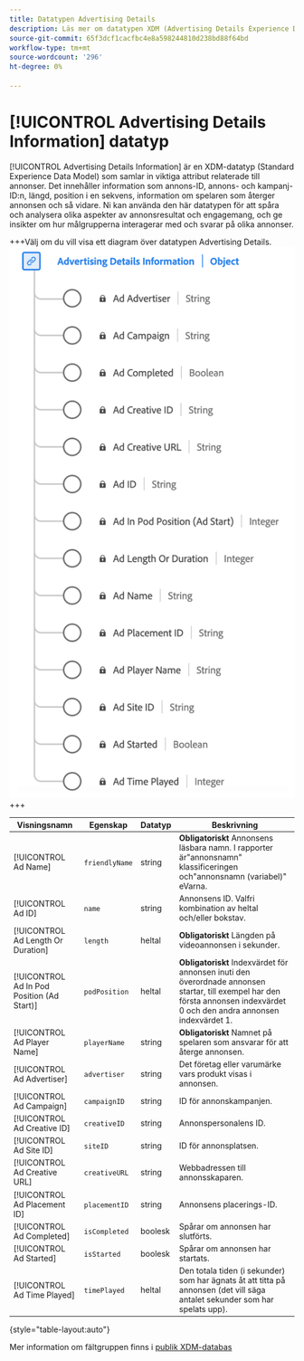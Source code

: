 ```yaml
---
title: Datatypen Advertising Details
description: Läs mer om datatypen XDM (Advertising Details Experience Data Model).
source-git-commit: 65f3dcf1cacfbc4e8a598244810d238bd88f64bd
workflow-type: tm+mt
source-wordcount: '296'
ht-degree: 0%

---
```


# [!UICONTROL Advertising Details Information] datatyp

[!UICONTROL Advertising Details Information] är en XDM-datatyp (Standard Experience Data Model) som samlar in viktiga attribut relaterade till annonser. Det innehåller information som annons-ID, annons- och kampanj-ID:n, längd, position i en sekvens, information om spelaren som återger annonsen och så vidare. Ni kan använda den här datatypen för att spåra och analysera olika aspekter av annonsresultat och engagemang, och ge insikter om hur målgrupperna interagerar med och svarar på olika annonser.

+++Välj om du vill visa ett diagram över datatypen Advertising Details.
![Ett diagram över datatypen Advertising Details.](../images/data-types/advertising-details-information.png)
+++

| Visningsnamn | Egenskap | Datatyp | Beskrivning |
|----------------------------|-----------------|-----------|-----------------------------------------------------------------------------------------------|
| [!UICONTROL Ad Name] | `friendlyName` | string | **Obligatoriskt** Annonsens läsbara namn. I rapporter är&quot;annonsnamn&quot; klassificeringen och&quot;annonsnamn (variabel)&quot; eVarna. |
| [!UICONTROL Ad ID] | `name` | string | Annonsens ID. Valfri kombination av heltal och/eller bokstav. |
| [!UICONTROL Ad Length Or Duration] | `length` | heltal | **Obligatoriskt** Längden på videoannonsen i sekunder. |
| [!UICONTROL Ad In Pod Position (Ad Start)] | `podPosition` | heltal | **Obligatoriskt** Indexvärdet för annonsen inuti den överordnade annonsen startar, till exempel har den första annonsen indexvärdet 0 och den andra annonsen indexvärdet 1. |
| [!UICONTROL Ad Player Name] | `playerName` | string | **Obligatoriskt** Namnet på spelaren som ansvarar för att återge annonsen. |
| [!UICONTROL Ad Advertiser] | `advertiser` | string | Det företag eller varumärke vars produkt visas i annonsen. |
| [!UICONTROL Ad Campaign] | `campaignID` | string | ID för annonskampanjen. |
| [!UICONTROL Ad Creative ID] | `creativeID` | string | Annonspersonalens ID. |
| [!UICONTROL Ad Site ID] | `siteID` | string | ID för annonsplatsen. |
| [!UICONTROL Ad Creative URL] | `creativeURL` | string | Webbadressen till annonsskaparen. |
| [!UICONTROL Ad Placement ID] | `placementID` | string | Annonsens placerings-ID. |
| [!UICONTROL Ad Completed] | `isCompleted` | boolesk | Spårar om annonsen har slutförts. |
| [!UICONTROL Ad Started] | `isStarted` | boolesk | Spårar om annonsen har startats. |
| [!UICONTROL Ad Time Played] | `timePlayed` | heltal | Den totala tiden (i sekunder) som har ägnats åt att titta på annonsen (det vill säga antalet sekunder som har spelats upp). |

{style="table-layout:auto"}

Mer information om fältgruppen finns i [publik XDM-databas](https://github.com/adobe/xdm/blob/master/components/datatypes/advertisingdetails.schema.json)
